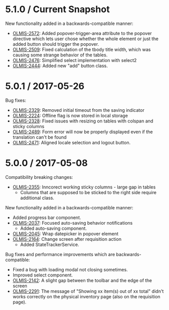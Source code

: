 5.1.0 / Current Snapshot
========================

New functionality added in a backwards-compatible manner:

* [OLMIS-2572](https://openlmis.atlassian.net/browse/OLMIS-2572): Added popover-trigger-area attribute to the popover directive which lets user chose whether the whole element or just the added button should trigger the popover.
* [OLMIS-2509](https://openlmis.atlassian.net/browse/OLMIS-2509): Fixed calculation of the tbody title width, which was causing some strange behavior of the tables.
* [OLMIS-2476](https://openlmis.atlassian.net/browse/OLMIS-2476): Simplified select implementation with select2
* [OLMIS-2444](https://openlmis.atlassian.net/browse/OLMIS-2444): Added new "add" button class.


5.0.1 / 2017-05-26
==================

Bug fixes:

* [OLMIS-2329](https://openlmis.atlassian.net/browse/OLMIS-2329): Removed initial timeout from the saving indicator
* [OLMIS-2224](https://openlmis.atlassian.net/browse/OLMIS-2224): Offline flag is now stored in local storage
* [OLMIS-2328](https://openlmis.atlassian.net/browse/OLMIS-2328): Fixed issues with resizing on tables with colspan and sticky columns
* [OLMIS-2489](https://openlmis.atlassian.net/browse/OLMIS-2489): Form error will now be properly displayed even if the translation can't be found
* [OLMIS-2471](https://openlmis.atlassian.net/browse/OLMIS-2471): Aligned locale selection and logout button.

5.0.0 / 2017-05-08
==================

Compatibility breaking changes:

* [OLMIS-2355](https://openlmis.atlassian.net/browse/OLMIS-2355): Inncorect working sticky columns - large gap in tables
  * Columns that are supposed to be sticked to the right side require additional class.

New functionality added in a backwards-compatible manner:

* Added progress bar component.
* [OLMIS-2037](https://openlmis.atlassian.net/browse/OLMIS-2037): Focused auto-saving behavior notifications
  * Added auto-saving component.
* [OLMIS-2045](https://openlmis.atlassian.net/browse/OLMIS-2045): Wrap datepicker in popover element
* [OLMIS-2164](https://openlmis.atlassian.net/browse/OLMIS-2164): Change screen after requisition action
  * Added StateTrackerService.

Bug fixes and performance improvements which are backwards-compatible:

* Fixed a bug with loading modal not closing sometimes.
* Improved select component.
* [OLMIS-2142](https://openlmis.atlassian.net/browse/OLMIS-2142): A slight gap between the toolbar and the edge of the screen
* [OLMIS-2291](https://openlmis.atlassian.net/browse/OLMIS-2291): The message of "Showing xx item(s) out of xx total" didn't works correctly on the physical inventory page (also on the requisition page).
